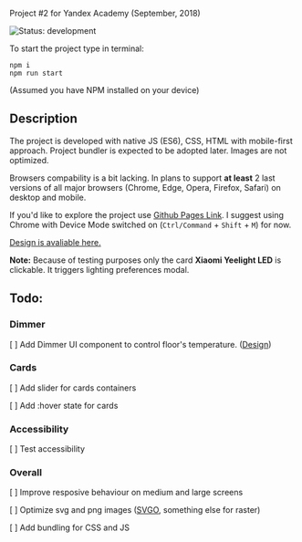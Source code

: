 Project #2 for Yandex Academy (September, 2018) 

![Status: development](https://img.shields.io/badge/status-development-brightgreen.svg)

To start the project type in terminal:

```
npm i
npm run start
```
(Assumed you have NPM installed on your device)

## Description

The project is developed with native JS (ES6), CSS, HTML with mobile-first approach. Project bundler is expected to be adopted later. Images are not optimized. 

Browsers compability is a bit lacking. In plans to support **at least** 2 last versions of all major browsers (Chrome, Edge, Opera, Firefox, Safari) on desktop and mobile. 

If you'd like to explore the project use [Github Pages Link](). I suggest using Chrome with Device Mode switched on (`Ctrl/Command` + `Shift` + `M`) for now.

[Design is avaliable here.](https://yandex-shri-2018.github.io/entrance-task-2-2/guide/)

**Note:** Because of testing purposes only the card **Xiaomi Yeelight LED** is clickable. It triggers lighting preferences modal.

## Todo:

### Dimmer
[ ] Add Dimmer UI component to control floor's temperature. ([Design](https://yandex-shri-2018.github.io/entrance-task-2-2/guide/#artboard0))

### Cards
[ ] Add slider for cards containers

[ ] Add :hover state for cards

### Accessibility

[ ] Test accessibility

### Overall
[ ] Improve resposive behaviour on medium and large screens

[ ] Optimize svg and png images ([SVGO](https://imageoptim.com/mac), something else for raster)

[ ] Add bundling for CSS and JS
